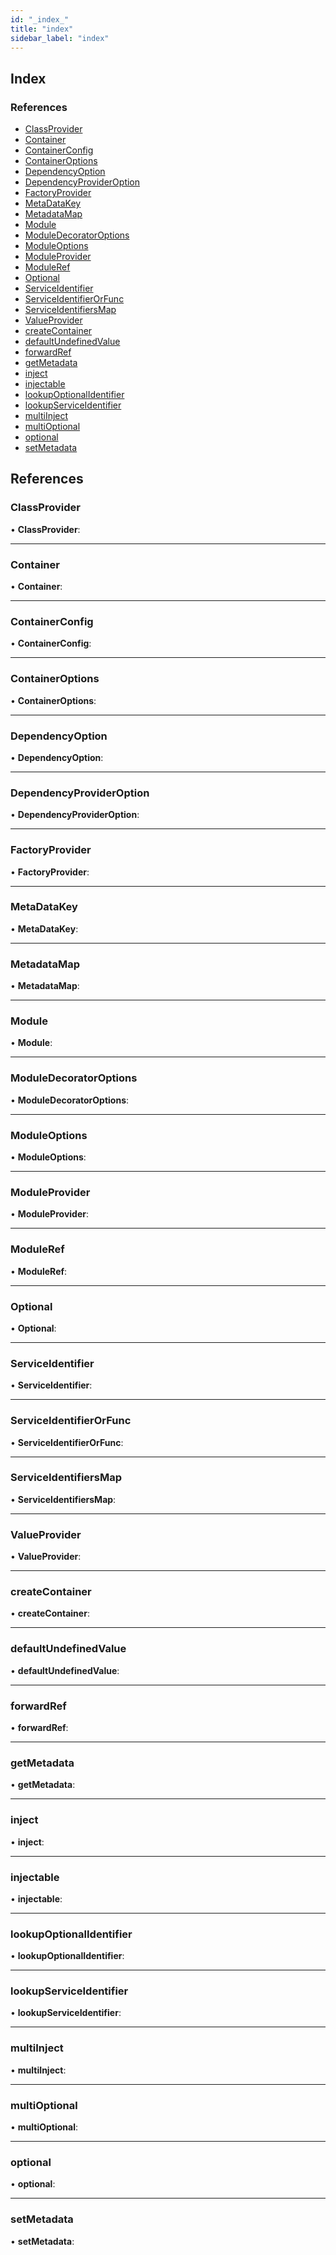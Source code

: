 ```yaml
---
id: "_index_"
title: "index"
sidebar_label: "index"
---
```


## Index

### References

* [ClassProvider](_index_.md#classprovider)
* [Container](_index_.md#container)
* [ContainerConfig](_index_.md#containerconfig)
* [ContainerOptions](_index_.md#containeroptions)
* [DependencyOption](_index_.md#dependencyoption)
* [DependencyProviderOption](_index_.md#dependencyprovideroption)
* [FactoryProvider](_index_.md#factoryprovider)
* [MetaDataKey](_index_.md#metadatakey)
* [MetadataMap](_index_.md#metadatamap)
* [Module](_index_.md#module)
* [ModuleDecoratorOptions](_index_.md#moduledecoratoroptions)
* [ModuleOptions](_index_.md#moduleoptions)
* [ModuleProvider](_index_.md#moduleprovider)
* [ModuleRef](_index_.md#moduleref)
* [Optional](_index_.md#optional)
* [ServiceIdentifier](_index_.md#serviceidentifier)
* [ServiceIdentifierOrFunc](_index_.md#serviceidentifierorfunc)
* [ServiceIdentifiersMap](_index_.md#serviceidentifiersmap)
* [ValueProvider](_index_.md#valueprovider)
* [createContainer](_index_.md#createcontainer)
* [defaultUndefinedValue](_index_.md#defaultundefinedvalue)
* [forwardRef](_index_.md#forwardref)
* [getMetadata](_index_.md#getmetadata)
* [inject](_index_.md#inject)
* [injectable](_index_.md#injectable)
* [lookupOptionalIdentifier](_index_.md#lookupoptionalidentifier)
* [lookupServiceIdentifier](_index_.md#lookupserviceidentifier)
* [multiInject](_index_.md#multiinject)
* [multiOptional](_index_.md#multioptional)
* [optional](_index_.md#optional)
* [setMetadata](_index_.md#setmetadata)

## References

###  ClassProvider

• **ClassProvider**:

___

###  Container

• **Container**:

___

###  ContainerConfig

• **ContainerConfig**:

___

###  ContainerOptions

• **ContainerOptions**:

___

###  DependencyOption

• **DependencyOption**:

___

###  DependencyProviderOption

• **DependencyProviderOption**:

___

###  FactoryProvider

• **FactoryProvider**:

___

###  MetaDataKey

• **MetaDataKey**:

___

###  MetadataMap

• **MetadataMap**:

___

###  Module

• **Module**:

___

###  ModuleDecoratorOptions

• **ModuleDecoratorOptions**:

___

###  ModuleOptions

• **ModuleOptions**:

___

###  ModuleProvider

• **ModuleProvider**:

___

###  ModuleRef

• **ModuleRef**:

___

###  Optional

• **Optional**:

___

###  ServiceIdentifier

• **ServiceIdentifier**:

___

###  ServiceIdentifierOrFunc

• **ServiceIdentifierOrFunc**:

___

###  ServiceIdentifiersMap

• **ServiceIdentifiersMap**:

___

###  ValueProvider

• **ValueProvider**:

___

###  createContainer

• **createContainer**:

___

###  defaultUndefinedValue

• **defaultUndefinedValue**:

___

###  forwardRef

• **forwardRef**:

___

###  getMetadata

• **getMetadata**:

___

###  inject

• **inject**:

___

###  injectable

• **injectable**:

___

###  lookupOptionalIdentifier

• **lookupOptionalIdentifier**:

___

###  lookupServiceIdentifier

• **lookupServiceIdentifier**:

___

###  multiInject

• **multiInject**:

___

###  multiOptional

• **multiOptional**:

___

###  optional

• **optional**:

___

###  setMetadata

• **setMetadata**:

